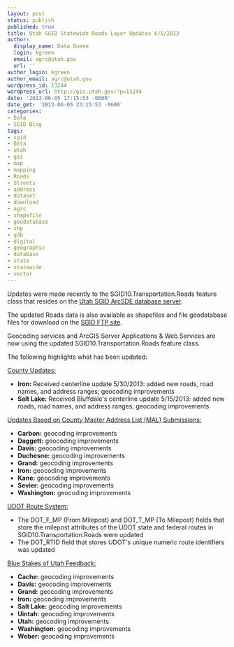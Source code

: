 ```yaml
---
layout: post
status: publish
published: true
title: Utah SGID Statewide Roads Layer Updates 6/5/2013
author:
  display_name: Data Queen
  login: kgreen
  email: agrc@utah.gov
  url: ''
author_login: kgreen
author_email: agrc@utah.gov
wordpress_id: 13244
wordpress_url: http://gis.utah.gov/?p=13244
date: '2013-06-05 17:15:53 -0600'
date_gmt: '2013-06-05 23:15:53 -0600'
categories:
- Data
- SGID Blog
tags:
- sgid
- Data
- utah
- gis
- map
- mapping
- Roads
- Streets
- address
- dataset
- download
- agrc
- shapefile
- geodatabase
- shp
- gdb
- digital
- geographic
- database
- state
- statewide
- vector
---
```

<p>Updates were made recently to the SGID10.Transportation.Roads feature class that resides on the <a href="{{ "/data/how-to-connect-to-the-sgid-via-sde/" | prepend: site.baseurl }}">Utah SGID ArcSDE database server</a>.</p>
<p>The updated Roads data is also available as shapefiles and file geodatabase files for download on the <a href="ftp://ftp.agrc.utah.gov/UtahSGID_Vector/UTM12_NAD83/TRANSPORTATION/PackagedData/_Statewide/UtahRoadAndHighwaySystem/">SGID FTP site</a>.</p>
<p>Geocoding services and ArcGIS Server Applications & Web Services are now using the updated SGID10.Transportation.Roads feature class.</p>
<p>The following highlights what has been updated:</p>
<p><span style="text-decoration: underline;">County Updates:</span></p>
<ul>
<li><strong>Iron:</strong> Received centerline update 5/30/2013: added new roads, road names, and address ranges; geocoding improvements</li>
<li><strong>Salt Lake:</strong> Received Bluffdale's centerline update 5/15/2013: added new roads, road names, and address ranges; geocoding improvements</li>
</ul>
<p><span style="text-decoration: underline;">Updates Based on County Master Address List (MAL) Submissions:</span></p>
<ul>
<li><strong>Carbon:</strong> geocoding improvements</li>
<li><strong>Daggett:</strong> geocoding improvements</li>
<li><strong>Davis:</strong> geocoding improvements</li>
<li><strong>Duchesne:</strong> geocoding improvements</li>
<li><strong>Grand:</strong> geocoding improvements</li>
<li><strong>Iron:</strong> geocoding improvements</li>
<li><strong>Kane:</strong> geocoding improvements</li>
<li><strong>Sevier:</strong> geocoding improvements</li>
<li><strong>Washington:</strong> geocoding improvements</li>
</ul>
<p><span style="text-decoration: underline;">UDOT Route System:</span></p>
<ul>
<li>The DOT_F_MP (From Milepost) and DOT_T_MP (To Milepost) fields that store the milepost attributes of the UDOT state and federal routes in SGID10.Transportation.Roads were updated</li>
<li>The DOT_RTID field that stores UDOT's unique numeric route identifiers was updated</li>
</ul>
<p><span style="text-decoration: underline;">Blue Stakes of Utah Feedback:</span></p>
<ul>
<li><strong>Cache:</strong> geocoding improvements</li>
<li><strong>Davis:</strong> geocoding improvements</li>
<li><strong>Grand:</strong> geocoding improvements</li>
<li><strong>Iron:</strong> geocoding improvements</li>
<li><strong>Salt Lake:</strong> geocoding improvements</li>
<li><strong>Uintah:</strong> geocoding improvements</li>
<li><strong>Utah:</strong> geocoding improvements</li>
<li><strong>Washington:</strong> geocoding improvements</li>
<li><strong>Weber:</strong> geocoding improvements</li>
</ul>
